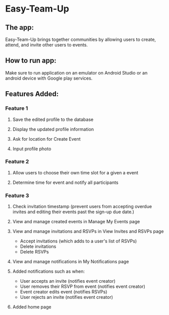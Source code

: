 # Easy-Team-Up
## The app:
Easy-Team-Up brings together communities by allowing users to create, attend, and invite other users to events.

## How to run app:
Make sure to run application on an emulator on Android Studio or an android device with Google play services.

## Features Added:
### Feature 1
1. Save the edited profile to the database

2. Display the updated profile information

3. Ask for location for Create Event

4. Input profile photo
### Feature 2
1. Allow users to choose their own time slot for a given a event

2. Determine time for event and notify all participants

### Feature 3
1. Check invitation timestamp (prevent users from accepting overdue invites and editing their events past the sign-up due date.)

2. View and manage created events in Manage My Events page

3. View and manage invitations and RSVPs in View Invites and RSVPs page
    - Accept invitations (which adds to a user's list of RSVPs)
    - Delete invitations
    - Delete RSVPs

4. View and manage notifications in My Notifications page

5. Added notifications such as when:
    - User accepts an invite (notifies event creator)
    - User removes their RSVP from event (notifies event creator)
    - Event creator edits event (notifies RSVPs)
    - User rejects an invite (notifies event creator)

6. Added home page
